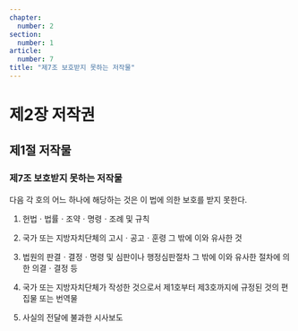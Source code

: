 ```yaml
---
chapter:
  number: 2
section:
  number: 1
article:
  number: 7
title: "제7조 보호받지 못하는 저작물"
---
```


# 제2장 저작권

## 제1절 저작물

### 제7조 보호받지 못하는 저작물

다음 각 호의 어느 하나에 해당하는 것은 이 법에 의한 보호를 받지 못한다.

1. 헌법ㆍ법률ㆍ조약ㆍ명령ㆍ조례 및 규칙

2. 국가 또는 지방자치단체의 고시ㆍ공고ㆍ훈령 그 밖에 이와 유사한 것

3. 법원의 판결ㆍ결정ㆍ명령 및 심판이나 행정심판절차 그 밖에 이와 유사한 절차에 의한 의결ㆍ결정 등

4. 국가 또는 지방자치단체가 작성한 것으로서 제1호부터 제3호까지에 규정된 것의 편집물 또는 번역물

5. 사실의 전달에 불과한 시사보도
